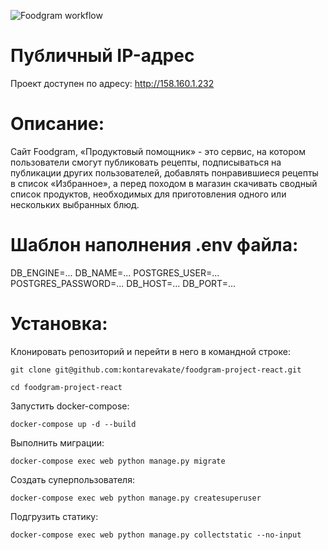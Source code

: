 ![Foodgram workflow](https://github.com/kontarevakate/foodgram-project-react/actions/workflows/main.yml/badge.svg)

# Публичный IP-адрес
Проект доступен по адресу: http://158.160.1.232
# Описание:
Сайт Foodgram, «Продуктовый помощник» - это сервис, на котором пользователи смогут публиковать рецепты, подписываться на публикации других пользователей, добавлять понравившиеся рецепты в список «Избранное», а перед походом в магазин скачивать сводный список продуктов, необходимых для приготовления одного или нескольких выбранных блюд.

# Шаблон наполнения .env файла:

DB_ENGINE=...
DB_NAME=...
POSTGRES_USER=...
POSTGRES_PASSWORD=...
DB_HOST=...
DB_PORT=...

# Установка:

Клонировать репозиторий и перейти в него в командной строке:

```
git clone git@github.com:kontarevakate/foodgram-project-react.git
```

```
cd foodgram-project-react
```

Запустить docker-compose:

```
docker-compose up -d --build
```

Выполнить миграции:

```
docker-compose exec web python manage.py migrate
```

Создать суперпользователя:

```
docker-compose exec web python manage.py createsuperuser
```
Подгрузить статику:

```
docker-compose exec web python manage.py collectstatic --no-input
```
